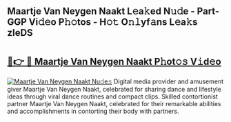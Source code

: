 ## Maartje Van Neygen Naakt L𝚎a𝚔ed N𝚞𝚍e - Part-GGP Vi𝚍𝚎o P𝚑𝚘tos - H𝚘𝚝 O𝚗𝚕yf𝚊ns L𝚎a𝚔s zIeDS

# <h2><a href="http://kf5kt1.oniu.top/?m=Maartje+Van+Neygen+Naakt">🔗👉 🔴 Maartje Van Neygen Naakt P𝚑ot𝚘𝚜 V𝚒d𝚎o</a></h2>

[![Maartje Van Neygen Naakt Nu𝚍e𝚜](https://i.imgur.com/0qMVB7G.gif)](http://kf5kt1.oniu.top/?m=Maartje+Van+Neygen+Naakt)
Digital media provider and amusement giver Maartje Van Neygen Naakt, celebrated for sharing dance and lifestyle ideas through viral dance routines and compact clips. Skilled contortionist partner Maartje Van Neygen Naakt, celebrated for their remarkable abilities and accomplishments in contorting their body with partners.  
